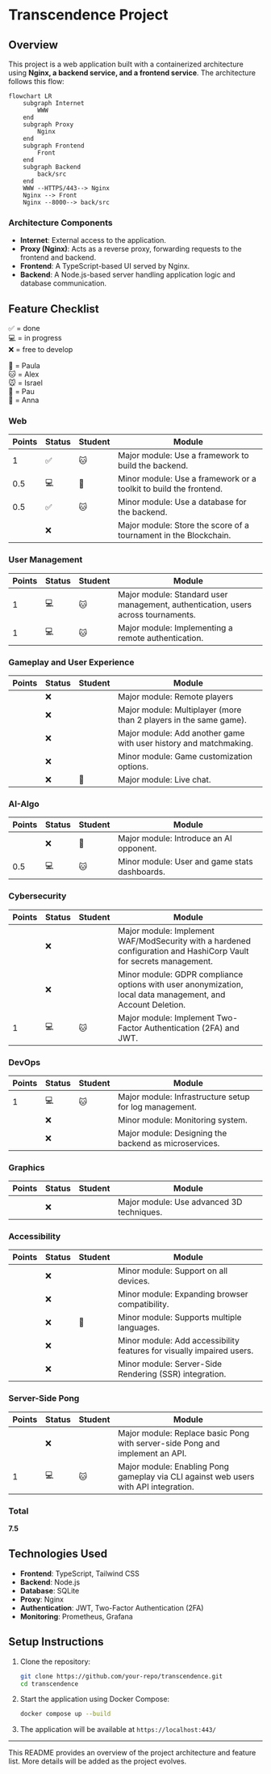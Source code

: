 # Transcendence Project

## Overview
This project is a web application built with a containerized architecture using **Nginx, a backend service, and a frontend service**. The architecture follows this flow:

```mermaid
flowchart LR
    subgraph Internet
        WWW
    end
    subgraph Proxy
        Nginx
    end
    subgraph Frontend
        Front
    end
    subgraph Backend
        back/src
    end
    WWW --HTTPS/443--> Nginx
    Nginx --> Front
    Nginx --8000--> back/src   
```

### **Architecture Components**
- **Internet**: External access to the application.
- **Proxy (Nginx)**: Acts as a reverse proxy, forwarding requests to the frontend and backend.
- **Frontend**: A TypeScript-based UI served by Nginx.
- **Backend**: A Node.js-based server handling application logic and database communication.

## **Feature Checklist**
✅ = done  
💻 = in progress  
❌ = free to develop  

🐶 = Paula  
🐱 = Alex  
🐭 = Israel  
🐹 = Pau  
🐰 = Anna  

### Web  
| Points | Status | Student | Module |
|--------|--------|----------|--------|
| 1      | ✅     | 🐱       | Major module: Use a framework to build the backend. |
| 0.5    | 💻     | 🐶       | Minor module: Use a framework or a toolkit to build the frontend. |
| 0.5    | ✅     | 🐱       | Minor module: Use a database for the backend. |
|        | ❌     |          | Major module: Store the score of a tournament in the Blockchain. |

### User Management  
| Points | Status | Student | Module |
|--------|--------|----------|--------|
| 1      | 💻     | 🐱        | Major module: Standard user management, authentication, users across tournaments. |
| 1      | 💻     | 🐱        | Major module: Implementing a remote authentication. |

### Gameplay and User Experience  
| Points | Status | Student |Module |
|--------|--------|----------|-------|
|        | ❌     |          |Major module: Remote players |
|        | ❌     |          |Major module: Multiplayer (more than 2 players in the same game). |
|        | ❌     |          |Major module: Add another game with user history and matchmaking. |
|        | ❌     |          |Minor module: Game customization options. |
|        | ❌     |🐰        |Major module: Live chat. |

### AI-Algo  
| Points | Status | Student | Module |
|--------|--------|----------|--------|
|        | ❌     |🐰       | Major module: Introduce an AI opponent. |
| 0.5    | 💻     | 🐱       | Minor module: User and game stats dashboards. |

### Cybersecurity  
| Points | Status | Student |Module |
|--------|--------|----------|-------|
|        | ❌     |           | Major module: Implement WAF/ModSecurity with a hardened configuration and HashiCorp Vault for secrets management. |
|        | ❌     |           |Minor module: GDPR compliance options with user anonymization, local data management, and Account Deletion. |
| 1      | 💻     | 🐱        |Major module: Implement Two-Factor Authentication (2FA) and JWT. |

### DevOps  
| Points | Status | Student | Module |
|--------|--------|----------|--------|
| 1      | 💻     | 🐱       | Major module: Infrastructure setup for log management. |
|        | ❌     |          | Minor module: Monitoring system. |
|        | ❌     |          | Major module: Designing the backend as microservices. |

### Graphics  
| Points | Status | Student | Module |
|--------|--------|----------|--------|
|        | ❌     |           | Major module: Use advanced 3D techniques. |

### Accessibility  
| Points | Status | Student | Module |
|--------|--------|----------|--------|
|        | ❌     |           | Minor module: Support on all devices. |
|        | ❌     |           | Minor module: Expanding browser compatibility. |
|        | ❌     |  🐰       | Minor module: Supports multiple languages. |
|        | ❌     |           | Minor module: Add accessibility features for visually impaired users. |
|        | ❌     |           | Minor module: Server-Side Rendering (SSR) integration. |

### Server-Side Pong  
| Points | Status | Student | Module |
|--------|--------|----------|--------|
|        | ❌     |          | Major module: Replace basic Pong with server-side Pong and implement an API. |
| 1      | 💻     | 🐱       | Major module: Enabling Pong gameplay via CLI against web users with API integration. |

### **Total**  
**7.5**  



## **Technologies Used**
- **Frontend**: TypeScript, Tailwind CSS
- **Backend**: Node.js
- **Database**: SQLite
- **Proxy**: Nginx
- **Authentication**: JWT, Two-Factor Authentication (2FA)
- **Monitoring**: Prometheus, Grafana

## **Setup Instructions**
1. Clone the repository:
   ```sh
   git clone https://github.com/your-repo/transcendence.git
   cd transcendence
   ```
2. Start the application using Docker Compose:
   ```sh
   docker compose up --build
   ```
3. The application will be available at `https://localhost:443/`

---

This README provides an overview of the project architecture and feature list. More details will be added as the project evolves.

